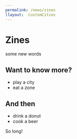```yaml
---
permalink: /news/zines
llayout:  CustomCities
---
```


# Zines

some new words

## Want to know more?

- play a city
- eat a zone

## And then

- drink a donut
- cook a beer

So long!